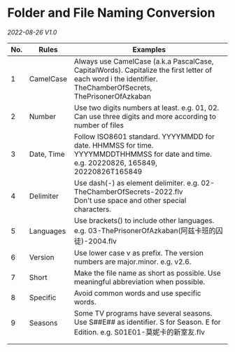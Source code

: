 # Folder and File Naming Conversion

*2022-08-26 V1.0*

| No.  | Rules      | Examples                                                     |
| ---- | ---------- | ------------------------------------------------------------ |
| 1    | CamelCase  | Always use CamelCase (a.k.a PascalCase, CapitalWords). Capitalize the first letter of each word i the identifier. <br>TheChamberOfSecrets, ThePrisonerOfAzkaban |
| 2    | Number     | Use two digits numbers at least. e.g. 01, 02. <br>Can use three digits and more according to number of files |
| 3    | Date, Time | Follow ISO8601 standard. YYYYMMDD for date. HHMMSS for time. YYYYMMDDTHHMMSS for date and time. <br>e.g. 20220826, 165849, 20220826T165849 |
| 4    | Delimiter  | Use dash(-) as element delimiter. e.g. 02-TheChamberOfSecrets-2022.flv<br>Don't use space and other special characters. |
| 5    | Languages  | Use brackets() to include other languages. <br>e.g. 03-ThePrisonerOfAzkaban(阿兹卡班的囚徒)-2004.flv |
| 6    | Version    | Use lower case v as prefix. The version numbers are major.minor. e.g. v2.6. |
| 7    | Short      | Make the file name as short as possible. Use meaningful abbreviation when possible. |
| 8    | Specific   | Avoid common words and use specific words.                   |
| 9    | Seasons    | Some TV programs have several seasons. Use S##E## as identifier. S for Season. E for Edition. e.g. S01E01-莫妮卡的新室友.flv |
|      |            |                                                              |
|      |            |                                                              |

